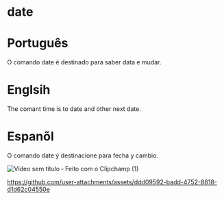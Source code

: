 
# date

# Português 

O comando date é destinado para saber data e mudar.


# Englsih

The comant time is to date and other next date. 

# Espanõl

O  comando date ý destinacione para  fecha y cambio.













![Vídeo sem título ‐ Feito com o Clipchamp (1)](https://github.com/user-attachments/assets/89513391-00c4-4e6a-a99c-94669f65067b)




https://github.com/user-attachments/assets/ddd09592-badd-4752-8818-d1d62c04550e

